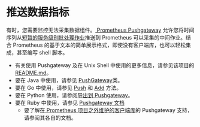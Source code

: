 # 推送数据指标

有时，您需要监控无法采集数据组件。[ Prometheus Pushgateway](https://github.com/prometheus/pushgateway) 允许您将时间序列从[短暂的服务级别批处理作业](../practices/pushing.md)推送到 Prometheus 可以采集的中间作业。结合 Prometheus 的基于文本的简单展示格式，即使没有客户端库，也可以轻松集成，甚至编写 shell 脚本。

* 有关使用 Pushgateway 及在 Unix Shell 中使用的更多信息，请参见该项目的 [README.md](https://github.com/prometheus/pushgateway/blob/master/README.md)。
* 要在 Java 中使用，请参见 [PushGateway](https://prometheus.github.io/client\_java/io/prometheus/client/exporter/PushGateway.html)类。
* 要在 Go 中使用，请参见 [Push](https://godoc.org/github.com/prometheus/client\_golang/prometheus/push#Pusher.Push) 和 [Add](https://godoc.org/github.com/prometheus/client\_golang/prometheus/push#Pusher.Add) 方法。
* 要在 Python 使用，请参阅[导出到 Pushgateway](https://github.com/prometheus/client\_python#exporting-to-a-pushgateway)。
* 要在 Ruby 中使用，请参见 [Pushgateway 文档](https://github.com/prometheus/client\_ruby#pushgateway)
  * 要了解[在 Prometheus 项目之外维护的客户端库](clientlibs.md)的 Pushgateway 支持，请参阅其各自的文档。

